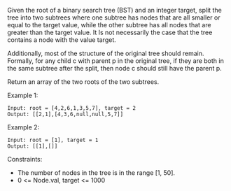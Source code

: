 Given the root of a binary search tree (BST) and an integer target, split the tree into two subtrees where one subtree has nodes that are all smaller or equal to the target value, while the other subtree has all nodes that are greater than the target value. It Is not necessarily the case that the tree contains a node with the value target.

Additionally, most of the structure of the original tree should remain. Formally, for any child c with parent p in the original tree, if they are both in the same subtree after the split, then node c should still have the parent p.

Return an array of the two roots of the two subtrees.

 

Example 1:

```
Input: root = [4,2,6,1,3,5,7], target = 2
Output: [[2,1],[4,3,6,null,null,5,7]]
```

Example 2:

```
Input: root = [1], target = 1
Output: [[1],[]]
```

Constraints:

- The number of nodes in the tree is in the range [1, 50].
- 0 <= Node.val, target <= 1000